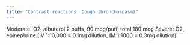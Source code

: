 ```yaml
---
title: "Contrast reactions: Cough (bronchospasm)"
---
```

Moderate: O2, albuterol 2 puffs, 90 mcg/puff, total 180 mcg
Severe: O2, epinephrine (IV 1:10,000 = 0.1mg dilution, IM 1:1000 = 0.3mg dilution)

